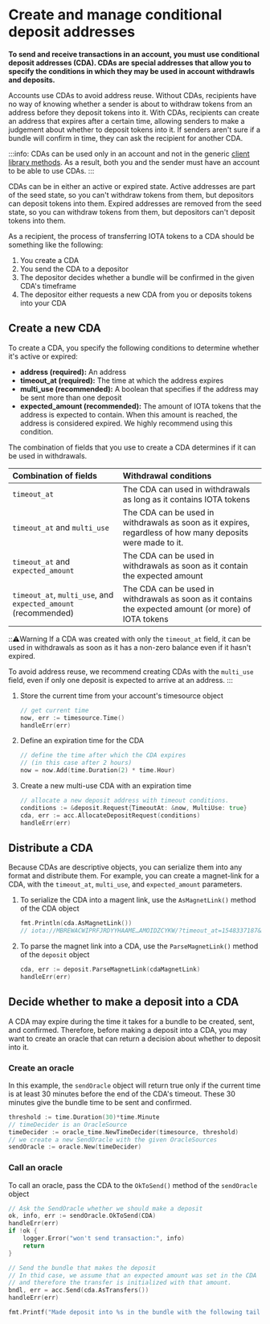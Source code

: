 # Create and manage conditional deposit addresses

**To send and receive transactions in an account, you must use conditional deposit addresses (CDA). CDAs are special addresses that allow you to specify the conditions in which they may be used in account withdrawls and deposits.**

Accounts use CDAs to avoid address reuse. Without CDAs, recipients have no way of knowing whether a sender is about to withdraw tokens from an address before they deposit tokens into it. With CDAs, recipients can create an address that expires after a certain time, allowing senders to make a judgement about whether to deposit tokens into it. If senders aren't sure if a bundle will confirm in time, they can ask the recipient for another CDA.

:::info:
CDAs can be used only in an account and not in the generic [client library methods](root://client-libraries/0.1/introduction/overview.md). As a result, both you and the sender must have an account to be able to use CDAs.
:::

CDAs can be in either an active or expired state. Active addresses are part of the seed state, so you can't withdraw tokens from them, but depositors can deposit tokens into them. Expired addresses are removed from the seed state, so you can withdraw tokens from them, but depositors can't deposit tokens into them.

As a recipient, the process of transferring IOTA tokens to a CDA should be something like the following:

1. You create a CDA
2. You send the CDA to a depositor
3. The depositor decides whether a bundle will be confirmed in the given CDA's timeframe
4. The depositor either requests a new CDA from you or deposits tokens into your CDA

## Create a new CDA

To create a CDA, you specify the following conditions to determine whether it's active or expired:

* **address (required):** An address
* **timeout_at (required):** The time at which the address expires
* **multi_use (recommended):** A boolean that specifies if the address may be sent more than one deposit
* **expected_amount (recommended):** The amount of IOTA tokens that the address is expected to contain. When this amount is reached, the address is considered expired. We highly recommend using this condition.

The combination of fields that you use to create a CDA determines if it can be used in withdrawals.

|  **Combination of fields** | **Withdrawal conditions**
| :----------| :----------|
|`timeout_at` |The CDA can used in withdrawals as long as it contains IOTA tokens|
|`timeout_at` and `multi_use` |The CDA can be used in withdrawals as soon as it expires, regardless of how many deposits were made to it. |
|`timeout_at` and `expected_amount`| The CDA can be used in withdrawals as soon as it contain the expected amount|
|`timeout_at`, `multi_use`, and `expected_amount` (recommended) |The CDA can be used in withdrawals as soon as it contains the expected amount (or more) of IOTA tokens |

:::warning:Warning
If a CDA was created with only the `timeout_at` field, it can be used in withdrawals as soon as it has a non-zero balance even if it hasn't expired.

To avoid address reuse, we recommend creating CDAs with the `multi_use` field, even if only one deposit is expected to arrive at an address.
:::

1. Store the current time from your account's timesource object

    ```go
    // get current time
    now, err := timesource.Time()
    handleErr(err)
    ```

2. Define an expiration time for the CDA

    ```go
    // define the time after which the CDA expires
    // (in this case after 2 hours)
    now = now.Add(time.Duration(2) * time.Hour)
    ```

3. Create a new multi-use CDA with an expiration time

    ```go
    // allocate a new deposit address with timeout conditions.
    conditions := &deposit.Request{TimeoutAt: &now, MultiUse: true}
    cda, err := acc.AllocateDepositRequest(conditions)
    handleErr(err)
    ```

## Distribute a CDA

Because CDAs are descriptive objects, you can serialize them into any format and distribute them. For example, you can create a magnet-link for a CDA, with the `timeout_at`, `multi_use`, and `expected_amount` parameters.

1. To serialize the CDA into a magent link, use the `AsMagnetLink()` method of the CDA object

    ```go
    fmt.Println(cda.AsMagnetLink())
    // iota://MBREWACWIPRFJRDYYHAAME…AMOIDZCYKW/?timeout_at=1548337187&multi_use=true&expected_amount=0
    ```

2. To parse the magnet link into a CDA, use the `ParseMagnetLink()` method of the `deposit` object

    ```go
    cda, err := deposit.ParseMagnetLink(cdaMagnetLink)
    handleErr(err)
    ```

## Decide whether to make a deposit into a CDA

A CDA may expire during the time it takes for a bundle to be created, sent, and confirmed. Therefore, before making a deposit into a CDA, you may want to create an oracle that can return a decision about whether to deposit into it.

### Create an oracle

In this example, the `sendOracle` object will return true only if the current time is at least 30 minutes before the end of the CDA's timeout. These 30 minutes give the bundle time to be sent and confirmed.

```go
threshold := time.Duration(30)*time.Minute
// timeDecider is an OracleSource
timeDecider := oracle_time.NewTimeDecider(timesource, threshold)
// we create a new SendOracle with the given OracleSources
sendOracle := oracle.New(timeDecider)
```

### Call an oracle

To call an oracle, pass the CDA to the `OkToSend()` method of the `sendOracle` object

```go
// Ask the SendOracle whether we should make a deposit
ok, info, err := sendOracle.OkToSend(CDA)
handleErr(err)
if !ok {
    logger.Error("won't send transaction:", info)
    return
}

// Send the bundle that makes the deposit
// In thid case, we assume that an expected amount was set in the CDA
// and therefore the transfer is initialized with that amount.
bndl, err = acc.Send(cda.AsTransfers())
handleErr(err)

fmt.Printf("Made deposit into %s in the bundle with the following tail transaction hash %s\n", cda.Address, bndl[0].Hash)
```
